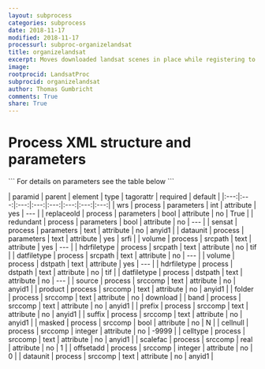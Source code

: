 ```yaml
---
layout: subprocess
categories: subprocess
date: 2018-11-17
modified: 2018-11-17
processurl: subproc-organizelandsat
title: organizelandsat
excerpt: Moves downloaded landsat scenes in place while registering to database
image: 
rootprocid: LandsatProc
subprocid: organizelandsat
author: Thomas Gumbricht
comments: True
share: True
---
```


<h1 class='foot-description'>Process XML structure and parameters</h1>
```
For details on parameters see the table below
<?xml version="1.0" ?>
<process>
  <!--Generated from python-->
  <userproj plotid="yourplotid" projectid="yourprojectid" siteid="yoursiteid" system="systemid" tractid="yourtractid" userid="youruserid"/>
  <period endday="DD" endmonth="MM" endyear="YYYY" seasonendday="DD" seasonendmonth="MM" seasonstartday="DD" seasonstartmonth="MM" startday="DD" startmonth="MM" startyear="YYYY" timestep="timestep"/>
  <parameters dataunit="txtstring" redundant="True/False" replaceold="True/False" sensat="txtstring" wrs="xyz"/>
  <srcpath datfiletype="txtstring" hdrfiletype="txtstring" volume="txtstring"/>
  <dstpath datfiletype="txtstring" hdrfiletype="txtstring" volume="txtstring"/>
  <srccomp band="txtstring" cellnull="xyz" celltype="txtstring" dataunit="txtstring" folder="txtstring" masked="True/False" offsetadd="xyz" prefix="txtstring" product="txtstring" scalefac="xyz.abc" source="txtstring" suffix="txtstring"/>
</process>
```

| paramid | parent | element | type | tagorattr | required | default |
|:---:|:---:|:---:|:---:|:---:|:---:|:---:|:---:|
| wrs | process | parameters | int | attribute | yes | --- |
| replaceold | process | parameters | bool | attribute | no | True |
| redundant | process | parameters | bool | attribute | no | --- |
| sensat | process | parameters | text | attribute | no | anyid1 |
| dataunit | process | parameters | text | attribute | yes | srfi |
| volume | process | srcpath | text | attribute | yes | --- |
| hdrfiletype | process | srcpath | text | attribute | no | tif |
| datfiletype | process | srcpath | text | attribute | no | --- |
| volume | process | dstpath | text | attribute | yes | --- |
| hdrfiletype | process | dstpath | text | attribute | no | tif |
| datfiletype | process | dstpath | text | attribute | no | --- |
| source | process | srccomp | text | attribute | no | anyid1 |
| product | process | srccomp | text | attribute | no | anyid1 |
| folder | process | srccomp | text | attribute | no | download |
| band | process | srccomp | text | attribute | no | anyid1 |
| prefix | process | srccomp | text | attribute | no | anyid1 |
| suffix | process | srccomp | text | attribute | no | anyid1 |
| masked | process | srccomp | bool | attribute | no | N |
| cellnull | process | srccomp | integer | attribute | no | -9999 |
| celltype | process | srccomp | text | attribute | no | anyid1 |
| scalefac | process | srccomp | real | attribute | no | 1 |
| offsetadd | process | srccomp | integer | attribute | no | 0 |
| dataunit | process | srccomp | text | attribute | no | anyid1 |
